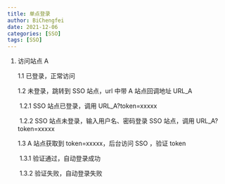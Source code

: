 ```yaml
---
title: 单点登录
author: BiChengfei
date: 2021-12-06
categories: [SSO]
tags: [SSO]
---
```


1. 访问站点 A
   
   1.1 已登录，正常访问
   
   1.2 未登录，跳转到 SSO 站点，url 中带 A 站点回调地址 URL_A
   
   ​     1.2.1 SSO 站点已登录，调用 URL_A?token=xxxxx
   
   ​     1.2.2 SSO 站点未登录，输入用户名、密码登录 SSO 站点，调用 URL_A?token=xxxxx
   
   1.3 A 站点获取到 token=xxxxx，后台访问 SSO ，验证 token
   
   ​     1.3.1 验证通过，自动登录成功
   
   ​     1.3.2 验证失败，自动登录失败
   
   ​      
